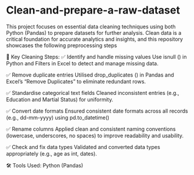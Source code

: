 # Clean-and-prepare-a-raw-dataset
This project focuses on essential data cleaning techniques using both Python (Pandas) to prepare datasets for further analysis. Clean data is a critical foundation for accurate analytics and insights, and this repository showcases the following preprocessing steps


🧹 Key Cleaning Steps:
✅ Identify and handle missing values
Use isnull () in Python and Filters in Excel to detect and manage missing data.

✅ Remove duplicate entries
Utilised drop_duplicates () in Pandas and Excel’s “Remove Duplicates” to eliminate redundant rows.

✅ Standardise categorical text fields
Cleaned inconsistent entries (e.g., Education and Martial Status) for uniformity.

✅ Convert date formats
Ensured consistent date formats across all records (e.g., dd-mm-yyyy) using pd.to_datetime()

✅ Rename columns
Applied clean and consistent naming conventions (lowercase, underscores, no spaces) to improve readability and usability.

✅ Check and fix data types
Validated and converted data types appropriately (e.g., age as int, dates).


🛠️ Tools Used:
Python (Pandas)
